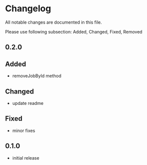 # Changelog

All notable changes are documented in this file.

Please use following subsection: Added, Changed, Fixed, Removed

## 0.2.0

## Added

- removeJobById method

## Changed

- update readme

## Fixed

- minor fixes

## 0.1.0

- initial release

